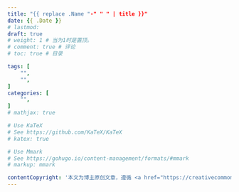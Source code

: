 ```yaml
---
title: "{{ replace .Name "-" " " | title }}"
date: {{ .Date }}
# lastmod: 
draft: true
# weight: 1 # 当为1时是置顶。
# comment: true # 评论
# toc: true # 目录

tags: [
    "",
    "",
]
categories: [
    "",
]
# mathjax: true

# Use KaTeX
# See https://github.com/KaTeX/KaTeX
# katex: true

# Use Mmark
# See https://gohugo.io/content-management/formats/#mmark
# markup: mmark

contentCopyright: '本文为博主原创文章，遵循 <a href="https://creativecommons.org/licenses/by-sa/4.0/" rel="noopener" target="_blank">CC 4.0 BY-SA 版权协议</a>，转载请附上原文出处链接和本声明。'
---
```


